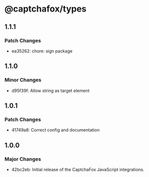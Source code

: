 # @captchafox/types

## 1.1.1

### Patch Changes

- ea35262: chore: sign package

## 1.1.0

### Minor Changes

- d95f39f: Allow string as target element

## 1.0.1

### Patch Changes

- 41749a8: Correct config and documentation

## 1.0.0

### Major Changes

- 42bc2eb: Initial release of the CaptchaFox JavaScript integrations.
